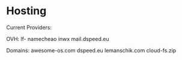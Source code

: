 # Hosting

Current Providers:

OVH: lf-
namecheao
inwx
mail.dspeed.eu

Domains:
awesome-os.com
dspeed.eu
lemanschik.com
cloud-fs.zip

